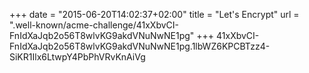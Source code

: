 +++
date = "2015-06-20T14:02:37+02:00"
title = "Let's Encrypt"
url = ".well-known/acme-challenge/41xXbvCI-FnIdXaJqb2o56T8wlvKG9akdVNuNwNE1pg"
+++
41xXbvCI-FnIdXaJqb2o56T8wlvKG9akdVNuNwNE1pg.1lbWZ6KPCBTzz4-SiKR1Ilx6LtwpY4PbPhVRvKnAiVg
